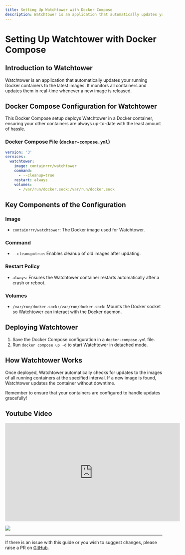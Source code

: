 ```yaml
---
title: Setting Up Watchtower with Docker Compose
description: Watchtower is an application that automatically updates your running Docker containers to the latest images. It monitors all containers and updates them in real-time whenever a new image is released.
---
```


# Setting Up Watchtower with Docker Compose

## Introduction to Watchtower

Watchtower is an application that automatically updates your running Docker containers to the latest images. It monitors all containers and updates them in real-time whenever a new image is released.

## Docker Compose Configuration for Watchtower

This Docker Compose setup deploys Watchtower in a Docker container, ensuring your other containers are always up-to-date with the least amount of hassle.

### Docker Compose File (`docker-compose.yml`)

```yaml
version: '3'
services:
  watchtower:
    image: containrrr/watchtower
    command:
      - --cleanup=true
    restart: always
    volumes:
      - /var/run/docker.sock:/var/run/docker.sock
```

## Key Components of the Configuration

### Image
- `containrrr/watchtower`: The Docker image used for Watchtower.

### Command
- `--cleanup=true`: Enables cleanup of old images after updating.

### Restart Policy
- `always`: Ensures the Watchtower container restarts automatically after a crash or reboot.

### Volumes
- `/var/run/docker.sock:/var/run/docker.sock`: Mounts the Docker socket so Watchtower can interact with the Docker daemon.

## Deploying Watchtower

1. Save the Docker Compose configuration in a `docker-compose.yml` file.
2. Run `docker compose up -d` to start Watchtower in detached mode.

## How Watchtower Works

Once deployed, Watchtower automatically checks for updates to the images of all running containers at the specified interval. If a new image is found, Watchtower updates the container without downtime.

Remember to ensure that your containers are configured to handle updates gracefully!

## Youtube Video

<iframe width="560" height="315" src="https://www.youtube.com/embed/DNfMuDLDq7k?si=QNVlRz2U0jnmseSQ" title="YouTube video player" frameborder="0" allow="accelerometer; autoplay; clipboard-write; encrypted-media; gyroscope; picture-in-picture; web-share" allowfullscreen></iframe>

<a href="https://www.buymeacoffee.com/techdox"><img src="https://img.buymeacoffee.com/button-api/?text=Buy me a cup of tea&emoji=🍵&slug=techdox&button_colour=FFDD00&font_colour=000000&font_family=Cookie&outline_colour=000000&coffee_colour=ffffff" /></a>


---

If there is an issue with this guide or you wish to suggest changes, please raise a PR on [GitHub](https://github.com/Techdox/techdox-docs).
